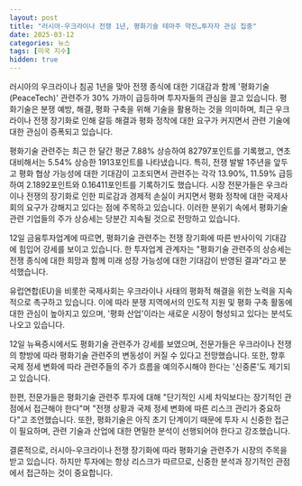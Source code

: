 ```yaml
---
layout: post
title: "러시아-우크라이나 전쟁 1년, 평화기술 테마주 약진…투자자 관심 집중"
date: 2025-03-12
categories: 뉴스
tags: [미국 지수]
hidden: true
---
```


러시아의 우크라이나 침공 1년을 맞아 전쟁 종식에 대한 기대감과 함께 '평화기술(PeaceTech)' 관련주가 30% 가까이 급등하며 투자자들의 관심을 끌고 있습니다. 평화기술은 분쟁 예방, 해결, 평화 구축을 위해 기술을 활용하는 것을 의미하며, 최근 우크라이나 전쟁 장기화로 인해 갈등 해결과 평화 정착에 대한 요구가 커지면서 관련 기술에 대한 관심이 증폭되고 있습니다.

평화기술 관련주는 최근 한 달간 평균 7.88% 상승하여 82797포인트를 기록했고,  연초 대비해서는 5.54% 상승한 1913포인트를 나타냈습니다. 특히, 전쟁 발발 1주년을 앞두고 평화 협상 가능성에 대한 기대감이 고조되면서 관련주는 각각 13.90%, 11.59% 급등하여 2.1892포인트와 0.16411포인트를 기록하기도 했습니다.  시장 전문가들은 우크라이나 전쟁의 장기화로 인한 피로감과 경제적 손실이 커지면서 평화 정착에 대한 국제사회의 요구가 강해지고 있다는 점에 주목하고 있습니다. 이러한 분위기 속에서 평화기술 관련 기업들의 주가 상승세는 당분간 지속될 것으로 전망하고 있습니다.

12일 금융투자업계에 따르면, 평화기술 관련주는 전쟁 장기화에 따른 반사이익 기대감에 힘입어 강세를 보이고 있습니다. 한 투자업계 관계자는 "평화기술 관련주의 상승세는 전쟁 종식에 대한 희망과 함께 미래 성장 가능성에 대한 기대감이 반영된 결과"라고 분석했습니다.

유럽연합(EU)을 비롯한 국제사회는 우크라이나 사태의 평화적 해결을 위한 노력을 지속적으로 촉구하고 있습니다. 이에 따라 분쟁 지역에서의 인도적 지원 및 평화 구축 활동에 대한 관심이 높아지고 있으며, '평화 산업'이라는 새로운 시장이 형성되고 있다는 분석도 나오고 있습니다.

12일 뉴욕증시에서도 평화기술 관련주가 강세를 보였으며, 전문가들은 우크라이나 전쟁의 향방에 따라 평화기술 관련주의 변동성이 커질 수 있다고 전망했습니다.  또한,  향후 국제 정세 변화에 따라 관련주들의 주가 흐름을 예의주시해야 한다는 '신중론'도 제기되고 있습니다.

한편,  전문가들은 평화기술 관련주 투자에 대해 "단기적인 시세 차익보다는 장기적인 관점에서 접근해야 한다"며 "전쟁 상황과 국제 정세 변화에 따른 리스크 관리가 중요하다"고 조언했습니다. 또한, 평화기술은 아직 초기 단계이기 때문에 투자 시 신중한 접근이 필요하며,  관련 기술과 산업에 대한 면밀한 분석이 선행되어야 한다고 강조했습니다.


결론적으로, 러시아-우크라이나 전쟁 장기화에 따라 평화기술 관련주가 시장의 주목을 받고 있습니다. 하지만 투자에는 항상 리스크가 따르므로, 신중한 분석과 장기적인 관점에서 접근하는 것이 중요합니다.

